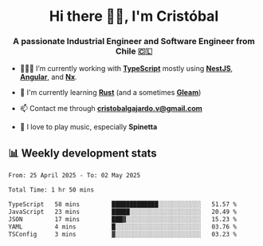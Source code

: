 <h1 align="center">Hi there ✌🏻, I'm Cristóbal</h1>
<h3 align="center">A passionate Industrial Engineer and Software Engineer from Chile 🇨🇱</h3>

- 🧑🏻‍💻 I’m currently working with **[TypeScript](https://www.typescriptlang.org)** mostly using **[NestJS](https://nestjs.com)**, **[Angular](https://angular.io)**, and **[Nx](https://nx.dev)**.

- 🌱 I'm currently learning **[Rust](https://www.rust-lang.org)** (and a sometimes **[Gleam](https://gleam.run/)**)

- 📫 Contact me through **cristobalgajardo.v@gmail.com**

- 🎸 I love to play music, especially **Spinetta**

## 📊 Weekly development stats

<!--START_SECTION:waka-->

```txt
From: 25 April 2025 - To: 02 May 2025

Total Time: 1 hr 50 mins

TypeScript   58 mins         █████████████░░░░░░░░░░░░   51.57 %
JavaScript   23 mins         █████░░░░░░░░░░░░░░░░░░░░   20.49 %
JSON         17 mins         ███▓░░░░░░░░░░░░░░░░░░░░░   15.23 %
YAML         4 mins          █░░░░░░░░░░░░░░░░░░░░░░░░   03.76 %
TSConfig     3 mins          ▓░░░░░░░░░░░░░░░░░░░░░░░░   03.23 %
```

<!--END_SECTION:waka-->
